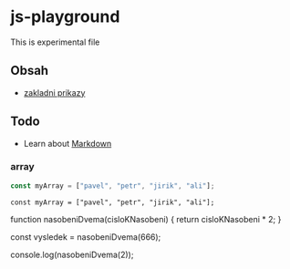 # js-playground

This is experimental file

## Obsah

- [zakladni prikazy](zakladni-prikazy.md)

## Todo

- Learn about [Markdown](https://guides.github.com/features/mastering-markdown/)

### array

```js
const myArray = ["pavel", "petr", "jirik", "ali"];
```

```
const myArray = ["pavel", "petr", "jirik", "ali"];
```

function nasobeniDvema(cisloKNasobeni) {
return cisloKNasobeni \* 2;
}

const vysledek = nasobeniDvema(666);

console.log(nasobeniDvema(2));
